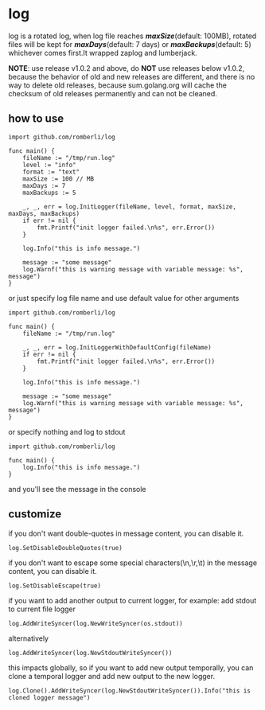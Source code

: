 # log

log is a rotated log, when log file reaches ***maxSize***(default: 100MB), rotated files will be kept for ***maxDays***(default: 7 days) or ***maxBackups***(default: 5) whichever comes first.It wrapped zaplog and lumberjack.


**NOTE**: use release v1.0.2 and above, do **NOT** use releases below v1.0.2, because the behavior of old and new releases are different, and there is no way to delete old releases, because sum.golang.org will cache the checksum of old releases permanently and can not be cleaned. 

## how to use
```
import github.com/romberli/log

func main() {
    fileName := "/tmp/run.log"
    level := "info"
    format := "text"
    maxSize := 100 // MB
    maxDays := 7
    maxBackups := 5
    
    _, _, err = log.InitLogger(fileName, level, format, maxSize, maxDays, maxBackups)
    if err != nil {
        fmt.Printf("init logger failed.\n%s", err.Error())
    }
    
    log.Info("this is info message.")
    
    message := "some message"
    log.Warnf("this is warning message with variable message: %s", message")
}
```
or just specify log file name and use default value for other arguments
```
import github.com/romberli/log

func main() {
    fileName := "/tmp/run.log"

    _, _, err = log.InitLoggerWithDefaultConfig(fileName)
    if err != nil {
        fmt.Printf("init logger failed.\n%s", err.Error())
    }
    
    log.Info("this is info message.")
    
    message := "some message"
    log.Warnf("this is warning message with variable message: %s", message")
}
```
or specify nothing and log to stdout
```
import github.com/romberli/log

func main() {
    log.Info("this is info message.")
}
```
and you'll see the message in the console


## customize
if you don't want double-quotes in message content, you can disable it.
```
log.SetDisableDoubleQuotes(true)
```
if you don't want to escape some special characters(\n,\r,\t) in the message content, you can disable it.
```
log.SetDisableEscape(true)
```
if you want to add another output to current logger, for example: add stdout to current file logger
```
log.AddWriteSyncer(log.NewWriteSyncer(os.stdout))
```
alternatively
```
log.AddWriteSyncer(log.NewStdoutWriteSyncer())
```
this impacts globally, so if you want to add new output temporally, you can clone a temporal logger and add new output to the new logger.
```
log.Clone().AddWriteSyncer(log.NewStdoutWriteSyncer()).Info("this is cloned logger message")
```